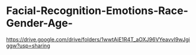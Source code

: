 # Facial-Recognition-Emotions-Race-Gender-Age-

https://drive.google.com/drive/folders/1wwtAiE1R4T_aOXJ96VYeavvI9wJgiggw?usp=sharing 
